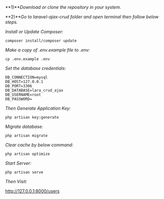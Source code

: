 **1)***Download or clone the repository in your system.*

**2)***Go to laravel-ajax-crud folder and open terminal then follow below steps.*


*Install or Update Composer:*
```
composer install/composer update
```

*Make a copy of .env.example file to .env:*
```
cp .env.example .env
```

*Set the database credentials:*

```
DB_CONNECTION=mysql
DB_HOST=127.0.0.1
DB_PORT=3306
DB_DATABASE=lara_crud_ajax
DB_USERNAME=root
DB_PASSWORD=
```

*Then Generate Application Key:*

```
php artisan key:generate
```

*Migrate database:*
```
php artisan migrate
```

*Clear cache by below command:*
```
php artisan optimize
```

*Start Server:*
```
php artisan serve
```

*Then Visit:*

http://127.0.0.1:8000/users
